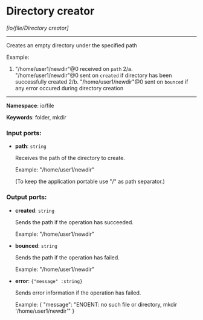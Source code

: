 # Directory creator

_[io/file/Directory creator]_

---

Creates an empty directory under the specified path

Example:
1. "/home/user1/newdir"@0 received on `path`
2/a. "/home/user1/newdir"@0 sent on `created` if directory has been successfully created
2/b. "/home/user1/newdir"@0 sent on `bounced` if any error occured during directory creation

---

__Namespace__: io/file

__Keywords__: folder, mkdir

### Input ports:

* __path__: ` string `

    Receives the path of the  directory to create.
    
    Example:
    "/home/user1/newdir"
    
    (To keep the application portable use "/" as path separator.)

### Output ports:

* __created__: ` string `

    Sends the path if the operation has succeeded.
    
    Example:
    "/home/user1/newdir"
    
    


* __bounced__: ` string `

    Sends the path if the operation has failed.
    
    Example:
    "/home/user1/newdir"


* __error__: ` {"message" :string} `

    Sends error information if the operation has failed.
    
    Example: 
    {
      "message": "ENOENT: no such file or directory, mkdir '/home/user1/newdir'"
    }


